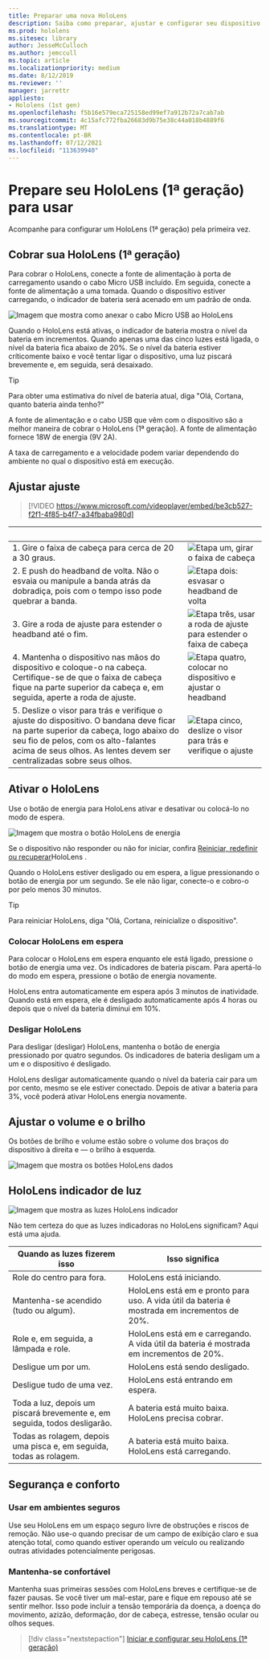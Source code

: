 ```yaml
---
title: Preparar uma nova HoloLens
description: Saiba como preparar, ajustar e configurar seu dispositivo de HoloLens (1ª geração) de realidade misturada pela primeira vez.
ms.prod: hololens
ms.sitesec: library
author: JesseMcCulloch
ms.author: jemccull
ms.topic: article
ms.localizationpriority: medium
ms.date: 8/12/2019
ms.reviewer: ''
manager: jarrettr
appliesto:
- Hololens (1st gen)
ms.openlocfilehash: f5b16e579eca725158ed99ef7a912b72a7cab7ab
ms.sourcegitcommit: 4c15afc772fba26683d9b75e38c44a018b4889f6
ms.translationtype: MT
ms.contentlocale: pt-BR
ms.lasthandoff: 07/12/2021
ms.locfileid: "113639940"
---
```

# <a name="get-your-hololens-1st-gen-ready-to-use"></a>Prepare seu HoloLens (1ª geração) para usar

Acompanhe para configurar um HoloLens (1ª geração) pela primeira vez.

## <a name="charge-your-hololens-1st-gen"></a>Cobrar sua HoloLens (1ª geração)

Para cobrar o HoloLens, conecte a fonte de alimentação à porta de carregamento usando o cabo Micro USB incluído. Em seguida, conecte a fonte de alimentação a uma tomada. Quando o dispositivo estiver carregando, o indicador de bateria será acenado em um padrão de onda.

![Imagem que mostra como anexar o cabo Micro USB ao HoloLens](./images/hololens-charging.png)

Quando o HoloLens está ativas, o indicador de bateria mostra o nível da bateria em incrementos. Quando apenas uma das cinco luzes está ligada, o nível da bateria fica abaixo de 20%. Se o nível da bateria estiver críticomente baixo e você tentar ligar o dispositivo, uma luz piscará brevemente e, em seguida, será desaixado.

> [!TIP]
> Para obter uma estimativa do nível de bateria atual, diga "Olá, Cortana, quanto bateria ainda tenho?"

A fonte de alimentação e o cabo USB que vêm com o dispositivo são a melhor maneira de cobrar o HoloLens (1ª geração).  A fonte de alimentação fornece 18W de energia (9V 2A).

A taxa de carregamento e a velocidade podem variar dependendo do ambiente no qual o dispositivo está em execução.

## <a name="adjust-fit"></a>Ajustar ajuste

> [!VIDEO https://www.microsoft.com/videoplayer/embed/be3cb527-f2f1-4f85-b4f7-a34fbaba980d]

| &nbsp; | &nbsp; |
|:--- |:--- |
|1. Gire o faixa de cabeça para cerca de 20 a 30 graus.|![Etapa um, girar o faixa de cabeça](./images/FitGuideStep1.png)|
|2. E push do headband de volta. Não o esvaia ou manipule a banda atrás da dobradiça, pois com o tempo isso pode quebrar a banda.|![Etapa dois: esvasar o headband de volta](./images/FitGuideStep2.png)|
|3. Gire a roda de ajuste para estender o headband até o fim. |![Etapa três, usar a roda de ajuste para estender o faixa de cabeça](./images/FitGuideStep3.png)|
|4. Mantenha o dispositivo nas mãos do dispositivo e coloque-o na cabeça. Certifique-se de que o faixa de cabeça fique na parte superior da cabeça e, em seguida, aperte a roda de ajuste.|![Etapa quatro, colocar no dispositivo e ajustar o headband](./images/FitGuideStep4.png)|
|5. Deslize o visor para trás e verifique o ajuste do dispositivo. O bandana deve ficar na parte superior da cabeça, logo abaixo do seu fio de pelos, com os alto-falantes acima de seus olhos. As lentes devem ser centralizadas sobre seus olhos.|![Etapa cinco, deslize o visor para trás e verifique o ajuste](./images/FitGuideSetep5.png)|

## <a name="turn-on-your-hololens"></a>Ativar o HoloLens

Use o botão de energia para HoloLens ativar e desativar ou colocá-lo no modo de espera.

![Imagem que mostra o botão HoloLens de energia](./images/hololens-power.png)

Se o dispositivo não responder ou não for iniciar, confira [Reiniciar, redefinir ou recuperar](hololens-restart-recover.md)HoloLens .

Quando o HoloLens estiver desligado ou em espera, a ligue pressionando o botão de energia por um segundo. Se ele não ligar, conecte-o e cobro-o por pelo menos 30 minutos.

> [!TIP]
> Para reiniciar HoloLens, diga "Olá, Cortana, reinicialize o dispositivo".

### <a name="put-hololens-in-standby"></a>Colocar HoloLens em espera

Para colocar o HoloLens em espera enquanto ele está ligado, pressione o botão de energia uma vez. Os indicadores de bateria piscam. Para apertá-lo do modo em espera, pressione o botão de energia novamente.

HoloLens entra automaticamente em espera após 3 minutos de inatividade. Quando está em espera, ele é desligado automaticamente após 4 horas ou depois que o nível da bateria diminui em 10%.

### <a name="shut-down-hololens"></a>Desligar HoloLens

Para desligar (desligar) HoloLens, mantenha o botão de energia pressionado por quatro segundos. Os indicadores de bateria desligam um a um e o dispositivo é desligado.

HoloLens desligar automaticamente quando o nível da bateria cair para um por cento, mesmo se ele estiver conectado. Depois de ativar a bateria para 3%, você poderá ativar HoloLens energia novamente.

## <a name="adjust-volume-and-brightness"></a>Ajustar o volume e o brilho

Os botões de brilho e volume estão sobre o volume dos braços do dispositivo à direita e &mdash; o brilho à esquerda.

![Imagem que mostra os botões HoloLens dados](./images/hololens-buttons.jpg)

## <a name="hololens-indicator-lights"></a>HoloLens indicador de luz

![Imagem que mostra as luzes HoloLens indicador](./images/hololens-lights.png)

Não tem certeza do que as luzes indicadoras no HoloLens significam? Aqui está uma ajuda.

|Quando as luzes fizerem isso |Isso significa |
|---|---|
|Role do centro para fora. |HoloLens está iniciando. |
|Mantenha-se acendido (tudo ou algum). |HoloLens está em e pronto para uso. A vida útil da bateria é mostrada em incrementos de 20%. |
|Role e, em seguida, a lâmpada e role. |HoloLens está em e carregando. A vida útil da bateria é mostrada em incrementos de 20%. |
|Desligue um por um. |HoloLens está sendo desligado. |
|Desligue tudo de uma vez. |HoloLens está entrando em espera. |
|Toda a luz, depois um piscará brevemente e, em seguida, todos desligarão. |A bateria está muito baixa. HoloLens precisa cobrar. |
|Todas as rolagem, depois uma pisca e, em seguida, todas as rolagem. |A bateria está muito baixa. HoloLens está carregando. |

## <a name="safety-and-comfort"></a>Segurança e conforto

### <a name="use-in-safe-surroundings"></a>Usar em ambientes seguros

Use seu HoloLens em um espaço seguro livre de obstruções e riscos de remoção. Não use-o quando precisar de um campo de exibição claro e sua atenção total, como quando estiver operando um veículo ou realizando outras atividades potencialmente perigosas.

### <a name="stay-comfortable"></a>Mantenha-se confortável

Mantenha suas primeiras sessões com HoloLens breves e certifique-se de fazer pausas. Se você tiver um mal-estar, pare e fique em repouso até se sentir melhor. Isso pode incluir a tensão temporária da doença, a doença do movimento, azizão, deformação, dor de cabeça, estresse, tensão ocular ou olhos seques.

> [!div class="nextstepaction"]
> [Iniciar e configurar seu HoloLens (1ª geração)](hololens1-start.md)
